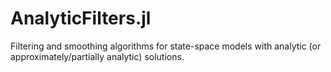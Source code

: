 # AnalyticFilters.jl

Filtering and smoothing algorithms for state-space models with analytic (or approximately/partially analytic) solutions.
